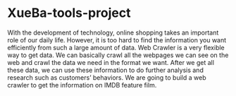 # XueBa-tools-project
With the development of technology, online shopping takes an important role of our daily life. However, it is too hard to find the information you want efficiently from such a large amount of data.   Web Crawler is a very flexible way to get data. We can basically crawl all the webpages we can see on the web and crawl the data we need in the format we want. After we get all these data, we can use these information to do further analysis and research such as customers’ behaviors.  We are going to build a web crawler to get the information on IMDB feature film.
